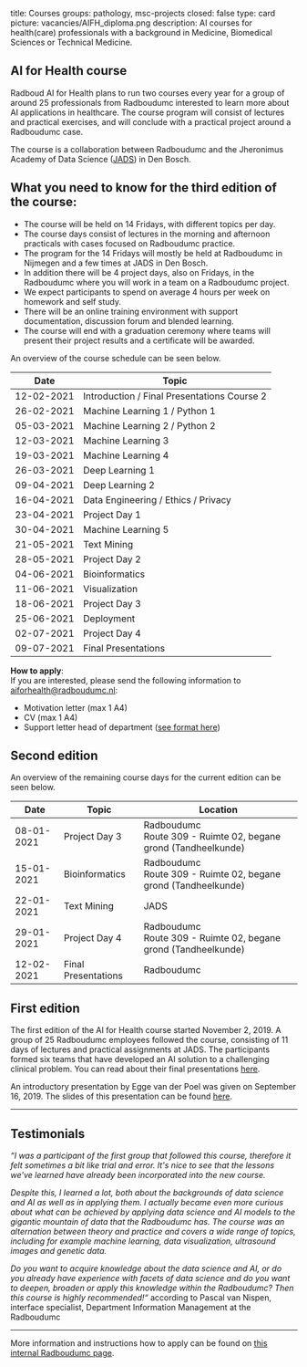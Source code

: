 title: Courses 
groups: pathology, msc-projects
closed: false
type: card
picture: vacancies/AIFH_diploma.png
description: AI courses for health(care) professionals with a background in Medicine, Biomedical Sciences or Technical Medicine. 

## AI for Health course
Radboud AI for Health plans to run two courses every year for a group of around 25 professionals from Radboudumc interested to learn more about AI applications in healthcare. The course program will consist of lectures and practical exercises, and will conclude with a practical project around a Radboudumc case. 

The course is a collaboration between Radboudumc and the Jheronimus Academy of Data Science ([JADS](https://www.jads.nl/)) in Den Bosch. 

## What you need to know for the third edition of the course:
- The course will be held on 14 Fridays, with different topics per day.
- The course days consist of lectures in the morning and afternoon practicals with cases focused on Radboudumc practice.
- The program for the 14 Fridays will mostly be held at Radboudumc in Nijmegen and a few times at JADS in Den Bosch.
- In addition there will be 4 project days, also on Fridays, in the Radboudumc where you will work in a team on a Radboudumc project.
- We expect participants to spend on average 4 hours per week on homework and self study.
- There will be an online training environment with support documentation, discussion forum and blended learning.
- The course will end with a graduation ceremony where teams will present their project results and a certificate will be awarded.

An overview of the course schedule can be seen below.

| Date  |  Topic  |
| ----- | ------- |
| 12-02-2021 | Introduction / Final Presentations Course 2 | 
| 26-02-2021 | Machine Learning 1 / Python 1 |
| 05-03-2021 |	Machine Learning 2 / Python 2 |
| 12-03-2021 | Machine Learning 3 |
| 19-03-2021 | Machine Learning 4 |
| 26-03-2021 |	Deep Learning 1 |
| 09-04-2021 |	Deep Learning 2 |
| 16-04-2021 |	Data Engineering / Ethics / Privacy |
| 23-04-2021 |	Project Day 1 |
| 30-04-2021 |	Machine Learning 5 |
| 21-05-2021 |	Text Mining |
| 28-05-2021 |	Project Day 2 |
| 04-06-2021 |	Bioinformatics |
| 11-06-2021 |	Visualization |
| 18-06-2021 |	Project Day 3 |
| 25-06-2021 |	Deployment | 
| 02-07-2021 | Project Day 4 |
| 09-07-2021 |	Final Presentations  |

**How to apply**:<br>
If you are interested, please send the following information to aiforhealth@radboudumc.nl:

- Motivation letter (max 1 A4)
- CV (max 1 A4)
- Support letter head of department ([see format here](https://www.radboudumc.nl/intranet/getmedia/722df5b9-18e5-473e-978f-fd8bb4636564/Concept-akkoord-Afdelingshoofd-deelname-cursus-februari-2021.aspx))

## Second edition

An overview of the remaining course days for the current edition can be seen below.

| Date  |  Topic  | Location |
| ----- | ------- | ------- |
| 08-01-2021 | Project Day 3 |  Radboudumc <br> Route 309 - Ruimte 02, begane grond (Tandheelkunde)|
| 15-01-2021 | Bioinformatics |  Radboudumc <br> Route 309 - Ruimte 02, begane grond (Tandheelkunde)|
| 22-01-2021 | Text Mining | JADS |
| 29-01-2021 | Project Day 4 |  Radboudumc <br> Route 309 - Ruimte 02, begane grond (Tandheelkunde)||
| 12-02-2021 | Final Presentations |  Radboudumc |

## First edition
The first edition of the AI for Health course started November 2, 2019. A group of 25 Radboudumc employees followed the course, consisting of 11 days of lectures and practical assignments at JADS. The participants formed six teams that have developed an AI solution to a challenging clinical problem. You can read about their final presentations [here](https://www.ai-for-health.nl/news/final-presentation-first-ai-for-health-course/).

An introductory presentation by Egge van der Poel was given on September 16, 2019. The slides of this presentation can be found [here](https://drive.google.com/open?id=1nnYpNSdr10E3Zm7IiV78UFj239eIV4Yx). 

***

## Testimonials
_“I was a participant of the first group that followed this course, therefore it felt sometimes a bit like trial and error. It's nice to see that the lessons we've learned have already been incorporated into the new course._

_Despite this, I learned a lot, both about the backgrounds of data science and AI as well as in applying them. I actually became even more curious about what can be achieved by applying data science and AI models to the gigantic mountain of data that the Radboudumc has.
The course was an alternation between theory and practice and covers a wide range of topics, including for example machine learning, data visualization, ultrasound images and genetic data._

_Do you want to acquire knowledge about the data science and AI, or do you already have experience with facets of data science and do you want to deepen, broaden or apply this knowledge within the Radboudumc? Then this course is highly recommended!“_ according to Pascal van Nispen, interface specialist, Department Information Management at the Radboudumc

***

More information and instructions how to apply can be found on [this internal Radboudumc page](https://www.radboudumc.nl/en/intranet/information-for-researchers/how-can-we-help-you/projects/radboudaiforhealth/cursus-ai-voor-medewerkers). 


 <!-- We plan to have 7 obligatory session and 3 that can be selected from a larger list --> 
